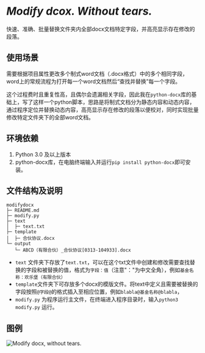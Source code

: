 # *Modify dcox. Without tears.*
快速、准确、批量替换文件夹内全部docx文档特定字段，并高亮显示存在修改的段落。
## 使用场景
需要根据项目属性更改多个制式word文档（.docx格式）中的多个相同字段，word上的常规流程为打开每一个word文档然后“查找并替换”每一个字段。

这个过程费时且重复性高，且偶尔会遗漏相关字段，因此我在`python-docx`库的基础上，写了这样一个python脚本，思路是将制式文档分为静态内容和动态内容，通过程序定位并替换动态内容，高亮显示存在修改的段落以便校对，同时实现批量修改特定文件夹下的全部word文档。
## 环境依赖
1. Python 3.0 及以上版本
2. python-docx库，在电脑终端输入并运行`pip install python-docx`即可安装。
## 文件结构及说明
```
modifydocx
├─ README.md
├─ modify.py
├─ text
│  ├─ text.txt
├─ template
│  ├─ 合伙协议.docx
└─ output
   └─ ABCD（有限合伙）_合伙协议[0313-104933].docx
```
- `text` 文件夹下存放了`text.txt`，可以在这个txt文件中创建和修改需要查找替换的字段和被替换的值，格式为`字段：值`（注意"："为中文全角），例如`基金名称：欢乐堡（有限合伙）`
- `template`文件夹下可存放多个docx的模版文件。将text中定义且需要被替换的字段按照`@字段@`的格式插入至相应位置，例如`blabla@基金名称@blabla`，
- `modify.py` 为程序运行主文件，在终端进入程序目录时，输入`python3 modify.py` 运行。
  
## 图例
![Modify docx, without tears.](https://s3.ax1x.com/2021/03/16/6s0K1I.jpg)